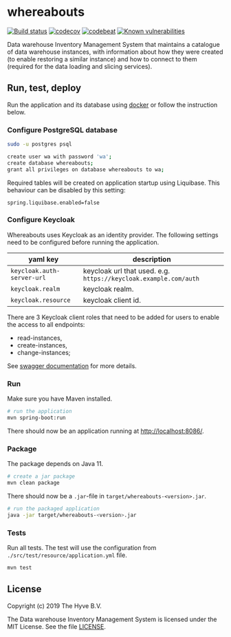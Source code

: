 # whereabouts

[![Build status](https://travis-ci.org/thehyve/whereabouts.svg?branch=master)](https://travis-ci.org/thehyve/whereabouts/branches)
[![codecov](https://codecov.io/gh/thehyve/whereabouts/branch/master/graph/badge.svg)](https://codecov.io/gh/thehyve/whereabouts)
[![codebeat](https://codebeat.co/badges/4faa84fe-64ec-4cb5-b3c1-3b5cb1b66ee9)](https://codebeat.co/projects/github-com-thehyve-whereabouts-master)
[![Known vulnerabilities](https://snyk.io//test/github/thehyve/whereabouts/badge.svg?targetFile=pom.xml)](https://snyk.io//test/github/thehyve/whereabouts?targetFile=pom.xml)

Data warehouse Inventory Management System that maintains a catalogue of data warehouse instances, 
with information about how they were created (to enable restoring a similar instance) 
and how to connect to them (required for the data loading and slicing services).


## Run, test, deploy

Run the application and its database using [docker](./docker/README.md) or follow the instruction below.

### Configure PostgreSQL database
```bash
sudo -u postgres psql
```

```bash
create user wa with password 'wa';
create database whereabouts;
grant all privileges on database whereabouts to wa;
```

Required tables will be created on application startup using Liquibase. 
This behaviour can be disabled by this setting:
```
spring.liquibase.enabled=false
```

### Configure Keycloak
Whereabouts uses Keycloak as an identity provider.
The following settings need to be configured before running the application.

| yaml key | description |
|-----------|-------------|
| `keycloak.auth-server-url` | keycloak url that used. e.g. `https://keycloak.example.com/auth` |
| `keycloak.realm` | keycloak realm. |
| `keycloak.resource` | keycloak client id. |


There are 3 Keycloak client roles that need to be added for users to enable the access to all endpoints:
- read-instances,
- create-instances,
- change-instances;

See [swagger documentation](/src/main/resources/public/swagger.yaml) for more details.

### Run

Make sure you have Maven installed.

```bash
# run the application
mvn spring-boot:run
```
There should now be an application running at [http://localhost:8086/](http://localhost:8086/).


### Package

The package depends on Java 11.

```bash
# create a jar package
mvn clean package
```
There should now be a `.jar`-file in `target/whereabouts-<version>.jar`.
```bash
# run the packaged application
java -jar target/whereabouts-<version>.jar
```


### Tests

Run all tests. The test will use the configuration from `./src/test/resource/application.yml` file.

```bash
mvn test
```

License
-------

Copyright (c) 2019 The Hyve B.V.

The Data warehouse Inventory Management System is licensed under the MIT License. See the file [LICENSE](LICENSE).
